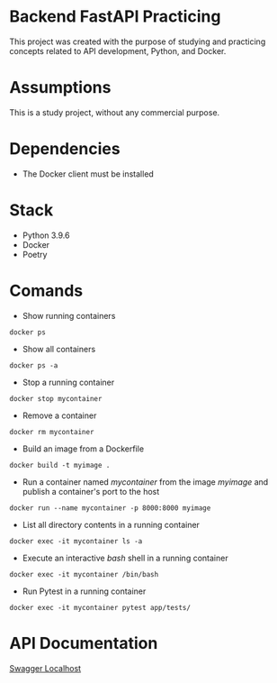 # Backend FastAPI Practicing
This project was created with the purpose of studying and practicing concepts related to API development, Python, and Docker.

# Assumptions
This is a study project, without any commercial purpose.

# Dependencies
* The Docker client must be installed

# Stack
* Python 3.9.6
* Docker
* Poetry

# Comands
* Show running containers
```
docker ps
```
* Show all containers
```
docker ps -a
```
* Stop a running container
```
docker stop mycontainer
```
* Remove a container
```
docker rm mycontainer
```
* Build an image from a Dockerfile
```
docker build -t myimage .
```
* Run a container named *mycontainer* from the image *myimage* and publish a container's port to the host
```
docker run --name mycontainer -p 8000:8000 myimage
```
* List all directory contents in a running container
```
docker exec -it mycontainer ls -a
```
* Execute an interactive *bash* shell in a running container
```
docker exec -it mycontainer /bin/bash
```
* Run Pytest in a running container
```
docker exec -it mycontainer pytest app/tests/
```

# API Documentation
[Swagger Localhost](http://localhost:8000/docs)
